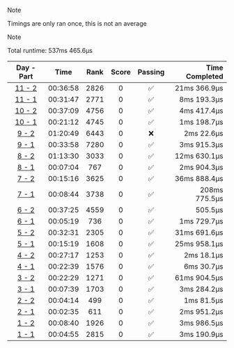 > [!NOTE]
> Timings are only ran once, this is not an average

> [!NOTE]
> Total runtime: 537ms 465.6µs

|Day - Part|Time|Rank|Score|Passing|Time Completed|
|:-:|:-:|:-:|:-:|:-:|-:|
|[11 - 2](https://github.com/SWCreeperKing/AdventOfCode/blob/master/AdventOfCode/Solutions/2021/Day11.cs)|00:36:58|2826|0|✅|21ms 366.9µs|
|[11 - 1](https://github.com/SWCreeperKing/AdventOfCode/blob/master/AdventOfCode/Solutions/2021/Day11.cs)|00:31:47|2771|0|✅|8ms 193.3µs|
|[10 - 2](https://github.com/SWCreeperKing/AdventOfCode/blob/master/AdventOfCode/Solutions/2021/Day10.cs)|00:37:09|4756|0|✅|4ms 417.4µs|
|[10 - 1](https://github.com/SWCreeperKing/AdventOfCode/blob/master/AdventOfCode/Solutions/2021/Day10.cs)|00:21:12|4745|0|✅|1ms 198.7µs|
|[9 - 2](https://github.com/SWCreeperKing/AdventOfCode/blob/master/AdventOfCode/Solutions/2021/Day9.cs)|01:20:49|6443|0|❌|2ms 22.6µs|
|[9 - 1](https://github.com/SWCreeperKing/AdventOfCode/blob/master/AdventOfCode/Solutions/2021/Day9.cs)|00:33:58|7280|0|✅|3ms 915.3µs|
|[8 - 2](https://github.com/SWCreeperKing/AdventOfCode/blob/master/AdventOfCode/Solutions/2021/Day8.cs)|01:13:30|3033|0|✅|12ms 630.1µs|
|[8 - 1](https://github.com/SWCreeperKing/AdventOfCode/blob/master/AdventOfCode/Solutions/2021/Day8.cs)|00:07:04|767|0|✅|2ms 904.3µs|
|[7 - 2](https://github.com/SWCreeperKing/AdventOfCode/blob/master/AdventOfCode/Solutions/2021/Day7.cs)|00:15:16|3625|0|✅|36ms 888.4µs|
|[7 - 1](https://github.com/SWCreeperKing/AdventOfCode/blob/master/AdventOfCode/Solutions/2021/Day7.cs)|00:08:44|3738|0|✅|208ms 775.5µs|
|[6 - 2](https://github.com/SWCreeperKing/AdventOfCode/blob/master/AdventOfCode/Solutions/2021/Day6.cs)|00:37:25|4559|0|✅|505.5µs|
|[6 - 1](https://github.com/SWCreeperKing/AdventOfCode/blob/master/AdventOfCode/Solutions/2021/Day6.cs)|00:05:19|736|0|✅|1ms 729.7µs|
|[5 - 2](https://github.com/SWCreeperKing/AdventOfCode/blob/master/AdventOfCode/Solutions/2021/Day5.cs)|00:32:31|2305|0|✅|31ms 691.6µs|
|[5 - 1](https://github.com/SWCreeperKing/AdventOfCode/blob/master/AdventOfCode/Solutions/2021/Day5.cs)|00:15:19|1608|0|✅|25ms 958.1µs|
|[4 - 2](https://github.com/SWCreeperKing/AdventOfCode/blob/master/AdventOfCode/Solutions/2021/Day4.cs)|00:27:17|1253|0|✅|2ms 18.1µs|
|[4 - 1](https://github.com/SWCreeperKing/AdventOfCode/blob/master/AdventOfCode/Solutions/2021/Day4.cs)|00:22:39|1576|0|✅|6ms 30.7µs|
|[3 - 2](https://github.com/SWCreeperKing/AdventOfCode/blob/master/AdventOfCode/Solutions/2021/Day3.cs)|00:22:29|1271|0|✅|61ms 904.5µs|
|[3 - 1](https://github.com/SWCreeperKing/AdventOfCode/blob/master/AdventOfCode/Solutions/2021/Day3.cs)|00:07:39|1703|0|✅|3ms 284.2µs|
|[2 - 2](https://github.com/SWCreeperKing/AdventOfCode/blob/master/AdventOfCode/Solutions/2021/Day2.cs)|00:04:14|499|0|✅|1ms 81.5µs|
|[2 - 1](https://github.com/SWCreeperKing/AdventOfCode/blob/master/AdventOfCode/Solutions/2021/Day2.cs)|00:02:35|611|0|✅|2ms 951.2µs|
|[1 - 2](https://github.com/SWCreeperKing/AdventOfCode/blob/master/AdventOfCode/Solutions/2021/Day1.cs)|00:08:40|1926|0|✅|3ms 986.5µs|
|[1 - 1](https://github.com/SWCreeperKing/AdventOfCode/blob/master/AdventOfCode/Solutions/2021/Day1.cs)|00:04:55|2815|0|✅|3ms 190.9µs|
